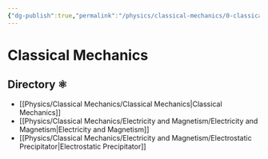 ```yaml
---
{"dg-publish":true,"permalink":"/physics/classical-mechanics/0-classical-mechanics-directory/","dgHomeLink":true,"dgPassFrontmatter":false,"dgShowLocalGraph":true}
---
```


# Classical Mechanics

## Directory ⚛
-  [[Physics/Classical Mechanics/Classical Mechanics|Classical Mechanics]]
- [[Physics/Classical Mechanics/Electricity and Magnetism/Electricity and Magnetism|Electricity and Magnetism]]
- [[Physics/Classical Mechanics/Electricity and Magnetism/Electrostatic Precipitator|Electrostatic Precipitator]]
